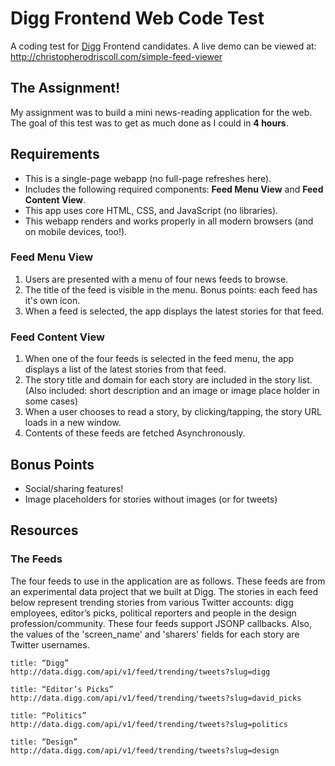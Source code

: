 Digg Frontend Web Code Test
===============

A coding test for [Digg](https://digg.com) Frontend candidates. A live demo can be viewed at: http://christopherodriscoll.com/simple-feed-viewer


## The Assignment!

My assignment was to build a mini news-reading application for the web. The goal of this test was to get as much done as I could in **4 hours**.


## Requirements

* This is a single-page webapp (no full-page refreshes here).
* Includes the following required components: **Feed Menu View** and **Feed Content View**.
* This app uses core HTML, CSS, and JavaScript (no libraries).
* This webapp renders and works properly in all modern browsers (and on mobile devices, too!).

### Feed Menu View

1. Users are presented with a menu of four news feeds to browse.
2. The title of the feed is visible in the menu. Bonus points: each feed has it's own icon.
3. When a feed is selected, the app displays the latest stories for that feed.


### Feed Content View

1. When one of the four feeds is selected in the feed menu, the app displays a list of the latest stories from that feed.
2. The story title and domain for each story are included in the story list. (Also included: short description and an image or image place holder in some cases)
3. When a user chooses to read a story, by clicking/tapping, the story URL loads in a new window.
4. Contents of these feeds are fetched Asynchronously.

## Bonus Points

* Social/sharing features!
* Image placeholders for stories without images (or for tweets)


## Resources


### The Feeds

The four feeds to use in the application are as follows. These feeds are from an experimental data project that we built at Digg. The stories in each feed below represent trending stories from various Twitter accounts: digg employees, editor’s picks, political reporters and people in the design profession/community.
These four feeds support JSONP callbacks. Also, the values of the 'screen_name' and 'sharers' fields for each story are Twitter usernames.

```
title: “Digg”
http://data.digg.com/api/v1/feed/trending/tweets?slug=digg

title: “Editor’s Picks”
http://data.digg.com/api/v1/feed/trending/tweets?slug=david_picks

title: “Politics”
http://data.digg.com/api/v1/feed/trending/tweets?slug=politics

title: “Design”
http://data.digg.com/api/v1/feed/trending/tweets?slug=design
```

